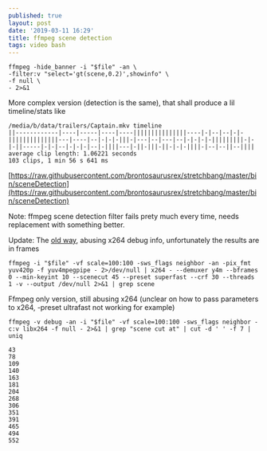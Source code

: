```yaml
---
published: true
layout: post
date: '2019-03-11 16:29'
title: ffmpeg scene detection
tags: video bash
---
```

    ffmpeg -hide_banner -i "$file" -an \
    -filter:v "select='gt(scene,0.2)',showinfo" \
    -f null \
    - 2>&1

More complex version (detection is the same), that shall produce a lil timeline/stats like

    /media/b/data/trailers/Captain.mkv timeline
    ||------------|----|-----|----|----|||||||||||||||----|-|--|--|-|-||||||||||||||---|----|--|-|-|-|||-|---|--|---|--|-|-|-|-|||||||||-|-|-||-----|-|-|--|-|-|-|--|-||||---|-||-|||-||-|-|-||||-|--|--||--||||
    average clip length: 1.06221 seconds
    103 clips, 1 min 56 s 641 ms

[https://raw.githubusercontent.com/brontosaurusrex/stretchbang/master/bin/sceneDetection](https://raw.githubusercontent.com/brontosaurusrex/stretchbang/master/bin/sceneDetection)

Note: ffmpeg scene detection filter fails prety much every time, needs replacement with something better.

Update: The [old way](https://github.com/brontosaurusrex/stretchbang/blob/master/.experiments/bin/scriptFFdropSceneDetection), abusing x264 debug info, unfortunately the results are in frames

    ffmpeg -i "$file" -vf scale=100:100 -sws_flags neighbor -an -pix_fmt yuv420p -f yuv4mpegpipe - 2>/dev/null | x264 - --demuxer y4m --bframes 0 --min-keyint 10 --scenecut 45 --preset superfast --crf 30 --threads 1 -v --output /dev/null 2>&1 | grep scene
    
Ffmpeg only version, still abusing x264 (unclear on how to pass parameters to x264, -preset ultrafast not working for example)

    ffmpeg -v debug -an -i "$file" -vf scale=100:100 -sws_flags neighbor -c:v libx264 -f null - 2>&1 | grep "scene cut at" | cut -d ' ' -f 7 | uniq
    
    43
    78
    109
    140
    163
    181
    204
    268
    306
    351
    391
    465
    494
    552
    

